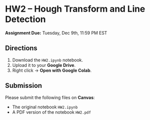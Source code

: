 # HW2 – Hough Transform and Line Detection
**Assignment Due:** Tuesday, Dec 9th, 11:59 PM EST

## Directions
1. Download the `HW2.ipynb` notebook.
2. Upload it to your **Google Drive**.
3. Right click → **Open with Google Colab**.

## Submission
Please submit the following files on **Canvas**:
- The original notebook `HW2.ipynb`
- A PDF version of the notebook `HW2.pdf`
